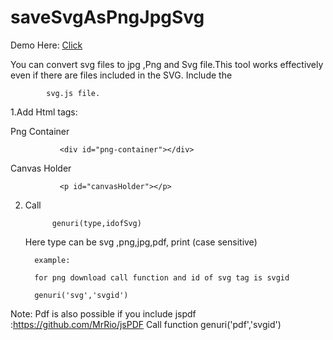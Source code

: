 # saveSvgAsPngJpgSvg

Demo Here:              <a href="https://jsfiddle.net/akhilsahu/Ldqkqn45/1/">Click</a>

You can convert svg files to jpg ,Png and Svg file.This tool works effectively even if there are files included in the SVG.
Include the 
      
            svg.js file.

1.Add Html tags:
   
   Png Container 
   
               <div id="png-container"></div>
         
   Canvas Holder
   
               <p id="canvasHolder"></p>

2. Call
         
             genuri(type,idofSvg)

      Here type can be 
               svg ,png,jpg,pdf, print  (case sensitive)
      
         example:
      
         for png download call function and id of svg tag is svgid
   
         genuri('svg','svgid')

Note: Pdf is also possible if you include jspdf :https://github.com/MrRio/jsPDF
            Call function 
                  genuri('pdf','svgid')
